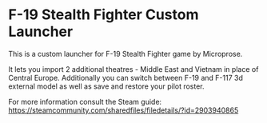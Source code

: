 # F-19 Stealth Fighter Custom Launcher

This is a custom launcher for F-19 Stealth Fighter game by Microprose.

It lets you import 2 additional theatres - Middle East and Vietnam in place of Central Europe. Additionally you can switch between F-19 and F-117 3d external model as well as save and restore your pilot roster.

For more information consult the Steam guide:
https://steamcommunity.com/sharedfiles/filedetails/?id=2903940865
